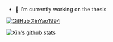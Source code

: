 
<!--
**XinYao1994/XinYao1994** is a ✨ _special_ ✨ repository because its `README.md` (this file) appears on your GitHub profile.

Here are some ideas to get you started:

- 🔭 I’m currently working on ...
- 🌱 I’m currently learning ...
- 👯 I’m looking to collaborate on ...
- 🤔 I’m looking for help with ...
- 💬 Ask me about ...
- 📫 How to reach me: ...
- 😄 Pronouns: ...
- ⚡ Fun fact: ...
-->

- 🔭 I’m currently working on the thesis  

[![GitHub XinYao1994](https://img.shields.io/github/followers/XinYao1994?label=follow&style=social)](https://github.com/XinYao1994)  

[![Xin's github stats](https://github-readme-stats.vercel.app/api?username=XinYao1994&show_icons=true)](https://github.com/XinYao1994/github-readme-stats)  



